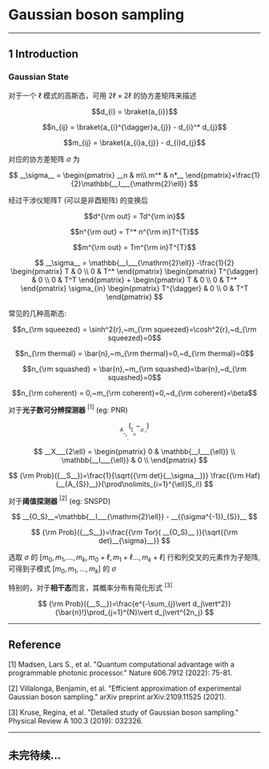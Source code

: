 # Gaussian boson sampling
---
## 1 Introduction
### Gaussian State
 对于一个 $\ell$ 模式的高斯态，可用 $2\ell × 2\ell$ 的协方差矩阵来描述
 
 $$d_{i} = \braket{a_{i}}$$
 
 $$n_{ij} = \braket{a_{i}^{\dagger}a_{j}} - d_{i}^* d_{j}$$
 
 $$m_{ij} = \braket{a_{i}a_{j}} - d_{i}d_{j}$$
  
 对应的协方差矩阵 $\sigma$ 为
 
 $$
  __\sigma__ = 
  \begin{pmatrix}
   __n & m\\
   m^* & n*__
  \end{pmatrix}+\frac{1}{2}\mathbb{__I___{\mathrm{2}\ell}}
 $$
 
 经过干涉仪矩阵T (可以是非酉矩阵) 的变换后
 
 $$d^{\rm out} = Td^{\rm in}$$
  
 $$n^{\rm out} = T^* n^{\rm in}T^{T}$$
  
 $$m^{\rm out} = Tm^{\rm in}T^{T}$$
 
 $$
 __\sigma__ = \mathbb{__I___{\mathrm{2}\ell}}
 -\frac{1}{2}
 \begin{pmatrix}
 T & 0 \\
 0 & T^*
 \end{pmatrix}
 \begin{pmatrix}
 T^{\dagger} & 0 \\
 0 & T^T
 \end{pmatrix}
 +
 \begin{pmatrix}
 T & 0 \\
 0 & T^*
 \end{pmatrix}
 \sigma_{in}
 \begin{pmatrix}
 T^{\dagger} & 0 \\
 0 & T^T
 \end{pmatrix}
 $$
 
 常见的几种高斯态: 
 
 $$n_{\rm squeezed} = \sinh^2{r},~m_{\rm squeezed}=\cosh^2{r},~d_{\rm squeezed}=0$$
 
 $$n_{\rm thermal} = \bar{n},~m_{\rm thermal}=0,~d_{\rm thermal}=0$$
 
 $$n_{\rm squashed} = \bar{n},~m_{\rm squashed}=\bar{n},~d_{\rm squashed}=0$$
 
 $$n_{\rm coherent} = 0,~m_{\rm coherent}=0,~d_{\rm coherent}=\beta$$
 
 对于**光子数可分辨探测器** $^{[1]}$ (eg: PNR)
 
  $$
   __A__ = __X___{2\ell}(\mathbb{__I___{\mathrm{2}\ell}} - __\sigma__^{-1})
  $$
 
 $$
  __X___{2\ell} = 
  \begin{pmatrix}
  0 & \mathbb{__I___{\ell}} \\
  \mathbb{__I___{\ell}} & 0 \\
  \end{pmatrix}
 $$
 
 $$
 {\rm Prob}({__S__})=\frac{1}{\sqrt{{\rm det}(__\sigma__)}} \frac{{\rm Haf}(__{A_{S}}__)}{\prod\nolimits_{i=1}^{\ell}S_i!}
 $$
 
 对于**阈值探测器** $^{[2]}$ (eg: SNSPD)
 
 $$
  __{O_S}__=\mathbb{__I___{\mathrm{2}\ell}} - __{(\sigma^{-1})_{S}}__
 $$
 
 $$
  {\rm Prob}({__S__})=\frac{{\rm Tor}( __{O_S}__ )}{\sqrt{{\rm det}__{\sigma}__}}
 $$
 
 选取 $\sigma$ 的 $[m_0,m_1,...,m_k,m_0+\ell,m_1+\ell...,m_k+\ell]$ 行和列交叉的元素作为子矩阵, 可得到子模式 $[m_0,m_1,...,m_k]$ 的 $\sigma$
 
 特别的，对于**相干态**而言，其概率分布有简化形式 $^{[3]}$
 
 $$
  {\rm Prob}({__S__})=\frac{e^{-\sum_{j}\vert d_j\vert^2}}{\bar{n}!}\prod_{j=1}^{N}\vert d_j\vert^{2n_j}
 $$
 
---
## Reference
[1] Madsen, Lars S., et al. "Quantum computational advantage with a programmable photonic processor." Nature 606.7912 (2022): 75-81.

[2] Villalonga, Benjamin, et al. "Efficient approximation of experimental Gaussian boson sampling." arXiv preprint arXiv:2109.11525 (2021).

[3] Kruse, Regina, et al. "Detailed study of Gaussian boson sampling." Physical Review A 100.3 (2019): 032326.

---
## 未完待续...
